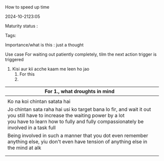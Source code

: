 How to speed up time

2024-10-2123:05

Maturity  status : 

Tags: 

Importance/what is this  : just a thought 


Use case 
For waiting out patiently completely, tilm the next action trigger is triggered 

1. Kisi aur kii acche kaam me leen ho jao 
	1. For this 
	2. 

| For 1., what droughts in mind                                                                                                                                                                                                 |     |
| ----------------------------------------------------------------------------------------------------------------------------------------------------------------------------------------------------------------------------- | --- |
|                                                                                                                                                                                                                               |     |
| Ko na koi chintan satata hai                                                                                                                                                                                                  |     |
| Jo chintan sata raha hai usi ko target bana lo fir, and wait it out <br> you still have to increase the waiting power by a lot <br> you have to learn how to fully and fully compassionately be involved  in a task full <br> |     |
| Being involved in such a manner that you dot even remember anything else, yiu don't even have tension of anything else in the mind at alk                                                                                     |     |
|                                                                                                                                                                                                                               |     |
|                                                                                                                                                                                                                               |     |




